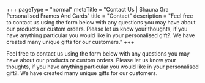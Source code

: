+++
pageType = "normal"
metaTitle = "Contact Us | Shauna Gra Personalised Frames And Cards"
title = "Contact"
description = "Feel free to contact us using the form below with any questions you may have about our products or custom orders. Please let us know your thoughts, if you have anything particular you would like in your personalised gift?. We have created many unique gifts for our customers."
+++

Feel free to contact us using the form below with any questions you may have about our products or custom orders. Please let us know your thoughts, if you have anything particular you would like in your personalised gift?. We have created many unique gifts for our customers.
